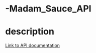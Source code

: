 # -Madam_Sauce_API
 # description 
[Link to API documentation](https://documenter.getpostman.com/view/13141751/TVes76nW)